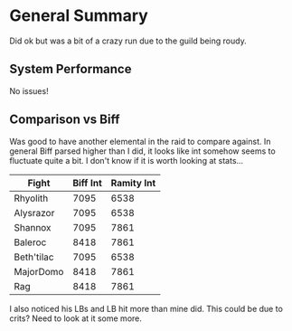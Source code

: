 # General Summary
Did ok but was a bit of a crazy run due to the guild being roudy. 

## System Performance
No issues!

## Comparison vs Biff
Was good to have another elemental in the raid to compare against. In general Biff parsed higher than I did, it looks like int somehow seems to fluctuate quite a bit. I don't know if it is worth looking at stats...

| Fight | Biff Int | Ramity Int |
| ------------- | ------------- | ------------- |
| Rhyolith | 7095 | 6538 |
| Alysrazor| 7095 | 6538 |
| Shannox | 7095 | 7861 |
| Baleroc | 8418 | 7861 |
| Beth'tilac | 7095 | 6538 |
| MajorDomo | 8418 | 7861 |
| Rag | 8418 | 7861 |

I also noticed his LBs and LB hit more than mine did. This could be due to crits? Need to look at it some more.
